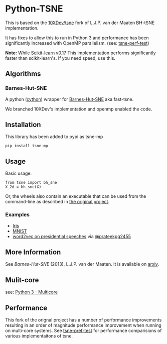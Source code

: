 # Python-TSNE

This is based on the [10XDev/tsne](https://github.com/10XDev/tsne.git) fork of L.J.P. van der Maaten BH-tSNE implementation.

It has fixes to allow this to run in Python 3 and performance has been significantly
increased with OpenMP parallelism. (see: [tsne-perf-test](https://github.com/rappdw/tsne-perf-test.git))

**Note:** While [Scikit-learn v0.17](http://scikit-learn.org/stable/whats_new.html#version-0-17)
This implementation performs significantly faster than scikit-learn's. If you need speed, use this.



## Algorithms

### Barnes-Hut-SNE

A python ([cython](http://www.cython.org)) wrapper for [Barnes-Hut-SNE](http://homepage.tudelft.nl/19j49/t-SNE.html) aka fast-tsne.

We branched 10XDev's implementation and openmp enabled the code.

## Installation

This library has been added to pypi as tsne-mp

```
pip install tsne-mp
```

## Usage

Basic usage:

```
from tsne import bh_sne
X_2d = bh_sne(X)
```
Or, the wheels also contain an executable that can be used from the command-line as described
in [the original project](https://github.com/lvdmaaten/bhtsne).

### Examples

* [Iris](http://nbviewer.ipython.org/urls/raw.github.com/danielfrg/py_tsne/master/examples/iris.ipynb)
* [MNIST](http://nbviewer.ipython.org/urls/raw.github.com/danielfrg/py_tsne/master/examples/mnist.ipynb)
* [word2vec on presidential speeches](https://github.com/prateekpg2455/U.S-Presidential-Speeches) via [@prateekpg2455](https://github.com/prateekpg2455)

## More Information

See *Barnes-Hut-SNE* (2013), L.J.P. van der Maaten. It is available on [arxiv](http://arxiv.org/abs/1301.3342).

## Mulit-core
see: [Python 3 - Multicore](http://python-notes.curiousefficiency.org/en/latest/python3/multicore_python.html)

## Performance

This fork of the orignal project has a number of performance improvements resulting in an order
of magnitude performance improvement when running on multi-core systems. See 
[tsne-pref-test](https://github.com/rappdw/tsne-perf-test) for performance comparisions of
various implementaitons of tsne. 


